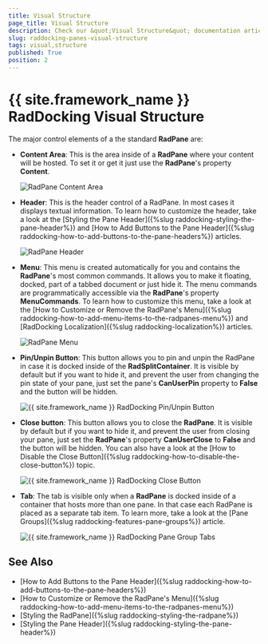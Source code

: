 ```yaml
---
title: Visual Structure
page_title: Visual Structure
description: Check our &quot;Visual Structure&quot; documentation article for the RadDocking {{ site.framework_name }} control.
slug: raddocking-panes-visual-structure
tags: visual,structure
published: True
position: 2
---
```


# {{ site.framework_name }} RadDocking Visual Structure

The major control elements of a the standard __RadPane__ are:

* __Content Area__: This is the area inside of a __RadPane__ where your content will be hosted. To set it or get it just use the __RadPane__'s property __Content__.

	![RadPane Content Area](images/RadDocking_Features_Panes_RadPane_020.png)

* __Header__: This is the header control of a RadPane. In most cases it displays textual information. To learn how to customize the header, take a look at the [Styling the Pane Header]({%slug raddocking-styling-the-pane-header%}) and [How to Add Buttons to the Pane Header]({%slug raddocking-how-to-add-buttons-to-the-pane-headers%}) articles.

	![RadPane Header](images/RadDocking_Features_Panes_RadPane_030.png)

* __Menu__: This menu is created automatically for you and contains the __RadPane__'s most common commands. It allows you to make it floating, docked, part of a tabbed document or just hide it. The menu commands are programmatically accessible via the __RadPane__'s property __MenuCommands__. To learn how to customize this menu, take a look at the [How to Customize or Remove the RadPane's Menu]({%slug raddocking-how-to-add-menu-items-to-the-radpanes-menu%}) and [RadDocking Localization]({%slug raddocking-localization%}) articles.

	![RadPane Menu](images/RadDocking_Features_Panes_RadPane_040.png)

* __Pin/Unpin Button__: This button allows you to pin and unpin the RadPane in case it is docked inside of the __RadSplitContainer__. It is visible by default but if you want to hide it, and prevent the user from changing the pin state of your pane, just set the pane's __CanUserPin__ property to __False__ and the button will be hidden.

	![{{ site.framework_name }} RadDocking Pin/Unpin Button](images/RadDocking_Features_Panes_RadPane_050.png)

* __Close button__: This button allows you to close the __RadPane__. It is visible by default but if you want to hide it, and prevent the user from closing your pane, just set the __RadPane__'s property __CanUserClose__ to __False__ and the button will be hidden. You can also have a look at the [How to Disable the Close Button]({%slug raddocking-how-to-disable-the-close-button%}) topic.

	![{{ site.framework_name }} RadDocking Close Button](images/RadDocking_Features_Panes_RadPane_060.png)

* __Tab__: The tab is visible only when a __RadPane__ is docked inside of a container that hosts more than one pane. In that case each RadPane is placed as a separate tab item. To learn more, take a look at the [Pane Groups]({%slug raddocking-features-pane-groups%}) article.

	![{{ site.framework_name }} RadDocking Pane Group Tabs](images/RadDocking_Features_Panes_RadPane_070.png)
          
## See Also

 * [How to Add Buttons to the Pane Header]({%slug raddocking-how-to-add-buttons-to-the-pane-headers%})
 * [How to Customize or Remove the RadPane's Menu]({%slug raddocking-how-to-add-menu-items-to-the-radpanes-menu%})
 * [Styling the RadPane]({%slug raddocking-styling-the-radpane%})
 * [Styling the Pane Header]({%slug raddocking-styling-the-pane-header%})